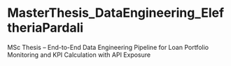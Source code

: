# MasterThesis_DataEngineering_EleftheriaPardali
MSc Thesis – End-to-End Data Engineering Pipeline for Loan Portfolio Monitoring and KPI Calculation with API Exposure

